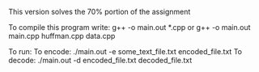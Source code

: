This version solves the 70% portion of the assignment

To compile this program write:
    g++ -o main.out *.cpp or
    g++ -o main.out main.cpp huffman.cpp data.cpp

To run:
    To encode: ./main.out -e some_text_file.txt encoded_file.txt
    To decode: ./main.out -d encoded_file.txt decoded_file.txt